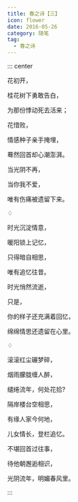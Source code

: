 ```yaml
---
title: 春之诗【三】
icon: flower
date: 2016-05-26
category: 随笔
tag:
  - 春之诗
---
```


::: center

花初开，

桂花树下勇敢告白，

为那份悸动死去活来；

花惜败，

情感种子亲手掩埋，

蓦然回首却心潮澎湃。

当光阴不再，

当你我不爱，

唯有伤痛被遗留下来。

♢

时光沉淀情意，

暖阳锁上记忆，

只得暗自相思，

唯有追忆往昔。

时光悄然流逝，

只是，

你的样子还充满着回忆，

绵绵情思还遗留在心里。

♢

滚滚红尘碾梦碎，

烟雨朦胧缠人醉，

缱绻流年，何处花拾?

隔岸楼台空相思，

有缘人家今何地，

儿女情长，登栏追忆。

不堪回首过往事，

待他朝邂逅相识，

光阴流年，明媚春风里。

:::
